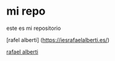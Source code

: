 # mi repo

este es mi repositorio


[rafel alberti] (https://iesrafaelalberti.es/)

[rafael alberti](https://www.google.com/imgres?q=rafael%20alberti%20cadiz&imgurl=https%3A%2F%2Fiesrafaelalberti.es%2Fwp-content%2Fuploads%2F2020%2F08%2Flogo.png&imgrefurl=https%3A%2F%2Fiesrafaelalberti.es%2F&docid=YQ9AucTSsxNXdM&tbnid=3hNliCcEp_c6aM&vet=12ahUKEwin3PapneGIAxVoRKQEHQOJLbsQM3oECBcQAA..i&w=1048&h=1000&hcb=2&ved=2ahUKEwin3PapneGIAxVoRKQEHQOJLbsQM3oECBcQAA)
